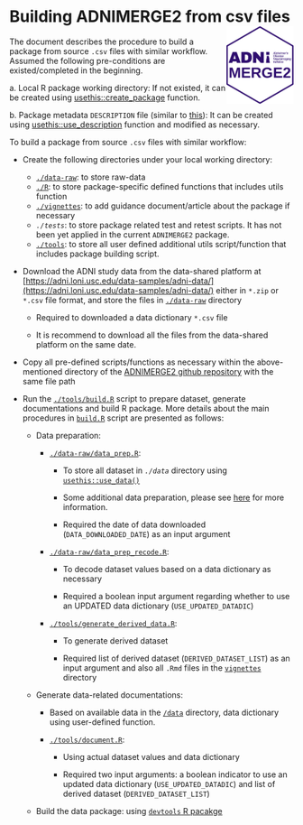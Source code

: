 # Building ADNIMERGE2 from csv files <a href="https://adni.loni.usc.edu/"><img src="../man/figures/logo.png" align="right" height="138" /></a>

The document describes the procedure to build a package from source `.csv` files with similar workflow. Assumed the following pre-conditions are existed/completed in the beginning.

 a. Local R package working directory: If not existed, it can be created using [usethis::create_package](https://usethis.r-lib.org/reference/create_package.html) function.
 
 b. Package metadata `DESCRIPTION` file (similar to [this](https://github.com/atrihub/ADNIMERGE2/blob/main/DESCRIPTION)): It can be created using [usethis::use_description](https://usethis.r-lib.org/reference/use_description.html) function and modified as necessary. 

To build a package from source `.csv` files with similar workflow: 

* Create the following directories under your local working directory:
   + [`./data-raw`](https://github.com/atrihub/ADNIMERGE2/tree/main/data-raw): to store raw-data
   + [`./R`](https://github.com/atrihub/ADNIMERGE2/tree/main/R): to store package-specific defined functions that includes utils function
   + [`./vignettes`](https://github.com/atrihub/ADNIMERGE2/tree/main/vignettes): to add guidance document/article about the package if necessary
   + *`./tests`*: to store package related test and retest scripts. It has not been yet applied in the current `ADNIMERGE2` package. 
   + [`./tools`](https://github.com/atrihub/ADNIMERGE2/tree/main/tools): to store all user defined additional utils script/function that includes package building script.

* Download the ADNI study data from the data-shared platform at [https://adni.loni.usc.edu/data-samples/adni-data/](https://adni.loni.usc.edu/data-samples/adni-data/) either in `*.zip` or `*.csv` file format, and store the files in [`./data-raw`](https://github.com/atrihub/ADNIMERGE2/tree/main/data-raw) directory
   
   + Required to downloaded a data dictionary `*.csv` file
   
   + It is recommend to download all the files from the data-shared platform on the same date.

* Copy all pre-defined scripts/functions as necessary within the above-mentioned directory of the [ADNIMERGE2 github repository](https://github.com/atrihub/ADNIMERGE2) with the same file path

* Run the [`./tools/build.R`](https://github.com/atrihub/ADNIMERGE2/tree/main//tools/build.R) script to prepare dataset, generate documentations and build R package. More details about the main procedures in [`build.R`](https://github.com/atrihub/ADNIMERGE2/tree/main//tools/build.R) script are presented as follows: 

  + Data preparation: 
    
    - [`./data-raw/data_prep.R`](https://github.com/atrihub/ADNIMERGE2/tree/main/data-raw/data_prep.R): 
         
         + To store all dataset in *`./data`* directory using [`usethis::use_data()`](https://usethis.r-lib.org/reference/use_data.html)
         
         + Some additional data preparation, please see  [here](https://github.com/atrihub/ADNIMERGE2/tree/main/data-raw/data_prep.R) for more information. 
         
         + Required the date of data downloaded (`DATA_DOWNLOADED_DATE`) as an input argument
         
    - [`./data-raw/data_prep_recode.R`](https://github.com/atrihub/ADNIMERGE2/tree/main/data-raw/data_prep_recode.R): 
         
         + To decode dataset values based on a data dictionary as necessary
         
         + Required a boolean input argument regarding whether to use an UPDATED data dictionary (`USE_UPDATED_DATADIC`)
         
    - [`./tools/generate_derived_data.R`](https://github.com/atrihub/ADNIMERGE2/tree/main/tools/generate_derived_data.R):  
         + To generate derived dataset
         
         + Required list of derived dataset (`DERIVED_DATASET_LIST`) as an input argument and also all `.Rmd` files in the [`vignettes`](https://github.com/atrihub/ADNIMERGE2/tree/main/vignettes) directory
      
  + Generate data-related documentations:
    
    - Based on available data in the [`/data`](https://github.com/atrihub/ADNIMERGE2/tree/main/data) directory, data dictionary using user-defined function.
    
    - [`./tools/document.R`](https://github.com/atrihub/ADNIMERGE2/tree/main/tools/document.R):
        
        + Using actual dataset values and data dictionary 
        
        + Required two input arguments: a boolean indicator to use an updated data dictionary (`USE_UPDATED_DATADIC`) and list of derived dataset (`DERIVED_DATASET_LIST`)
          
  + Build the data package: using [`devtools` R pacakge](https://devtools.r-lib.org/)